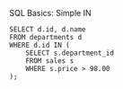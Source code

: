 SQL Basics: Simple IN

    SELECT d.id, d.name
    FROM departments d
    WHERE d.id IN (
        SELECT s.department_id
        FROM sales s
        WHERE s.price > 98.00
    );
